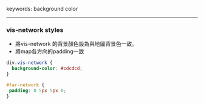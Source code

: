 keywords: background color

---

### vis-network styles
* 將vis-network 的背景顏色設為與地圖背景色一致。
* 將map各方向的padding一致
```css
div.vis-network {
  background-color: #cdcdcd;
}

#far-network {
 padding: 0 5px 5px 0;
}
```